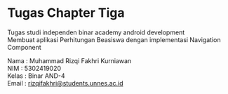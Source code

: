 # Tugas Chapter Tiga

Tugas studi independen binar academy android development<br/>
Membuat aplikasi Perhitungan Beasiswa dengan implementasi Navigation Component

Nama  : Muhammad Rizqi Fakhri Kurniawan<br/>
NIM   : 5302419020<br/>
Kelas : Binar AND-4<br/>
Email : rizqifakhri@students.unnes.ac.id<br/>

